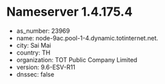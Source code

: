 # Nameserver 1.4.175.4

* as_number: 23969
* name: node-9ac.pool-1-4.dynamic.totinternet.net.
* city: Sai Mai
* country: TH
* organization: TOT Public Company Limited
* version: 9.6-ESV-R11
* dnssec: false
